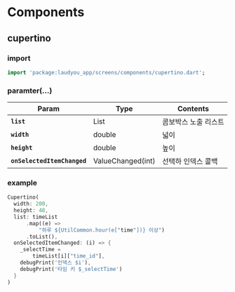 # Components

## cupertino 

### import 
```dart
import 'package:laudyou_app/screens/components/cupertino.dart';
```

### paramter(...)

| Param         | Type                                                | Contents                                            |
| ------------- | --------------------------------------------------- | --------------------------------------------------- |
| **`list`** | List<String> | 콤보박스 노출 리스트 |
| **`width`** | double | 넓이 |
| **`height`** | double | 높이 |
| **`onSelectedItemChanged`** | ValueChanged(int)| 선택하 인덱스 콜백 |
  
### example
```dart
Cupertino(
  width: 200,
  height: 48,
  list: timeList
      .map((e) =>
          "하루 ${UtilCommon.hour(e["time"])} 이상")
      .toList(),
  onSelectedItemChanged: (i) => {
    _selectTime =
        timeList[i]["time_id"],
    debugPrint('인덱스 $i'),
    debugPrint('타임 키 $_selectTime')
  }
)
```
